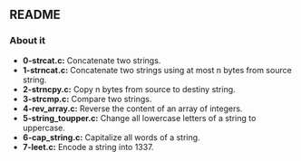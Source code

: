 ## README

### About it

- **0-strcat.c:** Concatenate two strings.
- **1-strncat.c:** Concatenate two strings using at most n bytes from source string.
- **2-strncpy.c:** Copy n bytes from source to destiny string.
- **3-strcmp.c:** Compare two strings.
- **4-rev_array.c:** Reverse the content of an array of integers.
- **5-string_toupper.c:** Change all lowercase letters of a string to uppercase.
- **6-cap_string.c:** Capitalize all words of a string.
- **7-leet.c:** Encode a string into 1337.